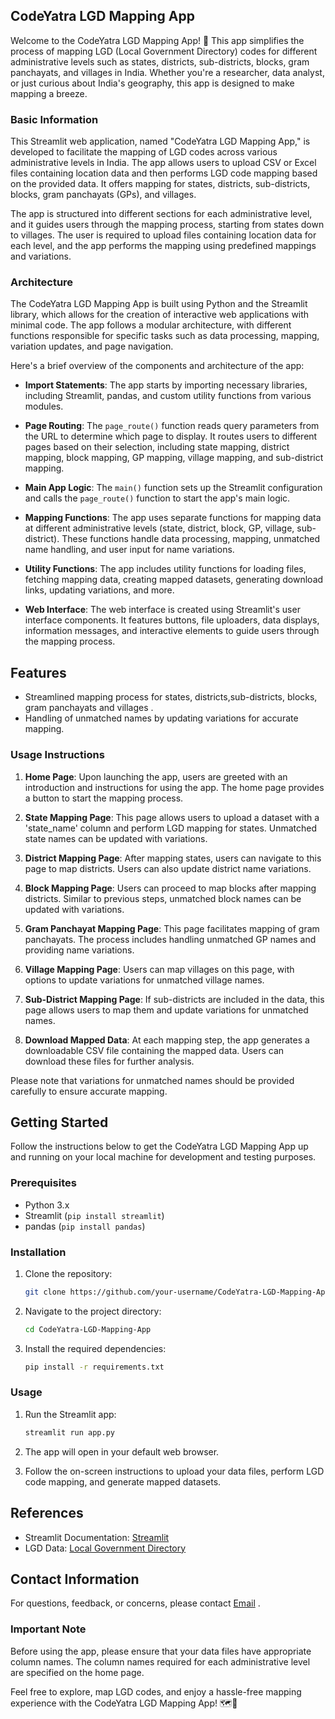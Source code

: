 ## CodeYatra LGD Mapping App

Welcome to the CodeYatra LGD Mapping App! 🌟 This app simplifies the process of mapping LGD (Local Government Directory) codes for different administrative levels such as states, districts, sub-districts, blocks, gram panchayats, and villages in India. Whether you're a researcher, data analyst, or just curious about India's geography, this app is designed to make mapping a breeze.

### Basic Information

This Streamlit web application, named "CodeYatra LGD Mapping App," is developed to facilitate the mapping of LGD codes across various administrative levels in India. The app allows users to upload CSV or Excel files containing location data and then performs LGD code mapping based on the provided data. It offers mapping for states, districts, sub-districts, blocks, gram panchayats (GPs), and villages.

The app is structured into different sections for each administrative level, and it guides users through the mapping process, starting from states down to villages. The user is required to upload files containing location data for each level, and the app performs the mapping using predefined mappings and variations.

### Architecture

The CodeYatra LGD Mapping App is built using Python and the Streamlit library, which allows for the creation of interactive web applications with minimal code. The app follows a modular architecture, with different functions responsible for specific tasks such as data processing, mapping, variation updates, and page navigation.

Here's a brief overview of the components and architecture of the app:

- **Import Statements**: The app starts by importing necessary libraries, including Streamlit, pandas, and custom utility functions from various modules.

- **Page Routing**: The `page_route()` function reads query parameters from the URL to determine which page to display. It routes users to different pages based on their selection, including state mapping, district mapping, block mapping, GP mapping, village mapping, and sub-district mapping.

- **Main App Logic**: The `main()` function sets up the Streamlit configuration and calls the `page_route()` function to start the app's main logic.

- **Mapping Functions**: The app uses separate functions for mapping data at different administrative levels (state, district, block, GP, village, sub-district). These functions handle data processing, mapping, unmatched name handling, and user input for name variations.

- **Utility Functions**: The app includes utility functions for loading files, fetching mapping data, creating mapped datasets, generating download links, updating variations, and more.

- **Web Interface**: The web interface is created using Streamlit's user interface components. It features buttons, file uploaders, data displays, information messages, and interactive elements to guide users through the mapping process.


## Features

- Streamlined mapping process for states, districts,sub-districts, blocks, gram panchayats and villages .
- Handling of unmatched names by updating variations for accurate mapping.

### Usage Instructions

1. **Home Page**: Upon launching the app, users are greeted with an introduction and instructions for using the app. The home page provides a button to start the mapping process.

2. **State Mapping Page**: This page allows users to upload a dataset with a 'state_name' column and perform LGD mapping for states. Unmatched state names can be updated with variations.

3. **District Mapping Page**: After mapping states, users can navigate to this page to map districts. Users can also update district name variations.

4. **Block Mapping Page**: Users can proceed to map blocks after mapping districts. Similar to previous steps, unmatched block names can be updated with variations.

5. **Gram Panchayat Mapping Page**: This page facilitates mapping of gram panchayats. The process includes handling unmatched GP names and providing name variations.

6. **Village Mapping Page**: Users can map villages on this page, with options to update variations for unmatched village names.

7. **Sub-District Mapping Page**: If sub-districts are included in the data, this page allows users to map them and update variations for unmatched names.

8. **Download Mapped Data**: At each mapping step, the app generates a downloadable CSV file containing the mapped data. Users can download these files for further analysis.

Please note that variations for unmatched names should be provided carefully to ensure accurate mapping.


## Getting Started

Follow the instructions below to get the CodeYatra LGD Mapping App up and running on your local machine for development and testing purposes.

### Prerequisites

- Python 3.x
- Streamlit (`pip install streamlit`)
- pandas (`pip install pandas`)

### Installation

1. Clone the repository:

   ```bash
   git clone https://github.com/your-username/CodeYatra-LGD-Mapping-App.git
   ```

2. Navigate to the project directory:

   ```bash
   cd CodeYatra-LGD-Mapping-App
   ```

3. Install the required dependencies:

   ```bash
   pip install -r requirements.txt
   ```

### Usage

1. Run the Streamlit app:

   ```bash
   streamlit run app.py
   ```

2. The app will open in your default web browser.

3. Follow the on-screen instructions to upload your data files, perform LGD code mapping, and generate mapped datasets.




## References

- Streamlit Documentation: [Streamlit](https://streamlit.io/)
- LGD Data: [Local Government Directory](https://lgdirectory.gov.in/)

## Contact Information

For questions, feedback, or concerns, please contact [Email](saurabh_harak@isb.edu) .

### Important Note

Before using the app, please ensure that your data files have appropriate column names. The column names required for each administrative level are specified on the home page.

Feel free to explore, map LGD codes, and enjoy a hassle-free mapping experience with the CodeYatra LGD Mapping App! 🗺️🚀







